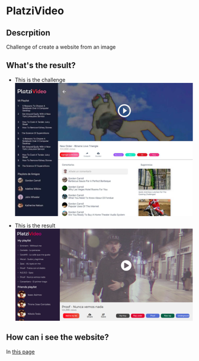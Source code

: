 # PlatziVideo

## Descrpition
Challenge of create a website from an image

## What's the result?
- This is the challenge
![](website/platzivideo.jpg)

- This is the result
![](website/myversion.png)

## How can i see the website?
In [this page](https://alan4dev.github.io/PlatziVideo/)
